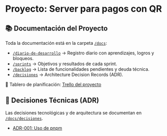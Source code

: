 # Proyecto: Server para pagos con QR

## 📚 Documentación del Proyecto

Toda la documentación está en la carpeta [`/docs`](./docs):

- [`/diario-de-desarrollo`](./docs/diario-de-desarrollo) → Registro diario con aprendizajes, logros y bloqueos.
- [`/sprints`](./docs/sprints) → Objetivos y resultados de cada sprint.
- [`/backlog`](./docs/backlog) → Lista de funcionalidades pendientes y deuda técnica.
- [`/decisiones`](./docs/decisiones) → Architecture Decision Records (ADR).

🔗 Tablero de planificación: [Trello del proyecto](https://trello.com/b/VQTpZtJP/pagos-qr)

## 📌 Decisiones Técnicas (ADR)

Las decisiones tecnológicas y de arquitectura se documentan en [`/docs/decisiones`](./docs/adr).

- [ADR-001: Uso de pnpm](./docs/adr/ADR-001-uso-de-pnpm.md)
